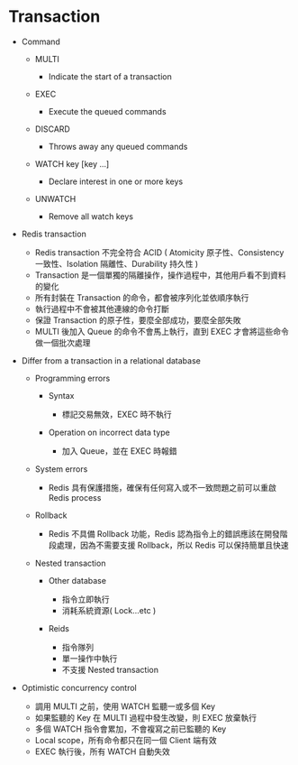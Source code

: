 # Transaction

- Command
    - MULTI
        - Indicate the start of a transaction

    - EXEC
        - Execute the queued commands

    - DISCARD
        - Throws away any queued commands

    - WATCH key [key ...]
        - Declare interest in one or more keys

    - UNWATCH
        - Remove all watch keys

- Redis transaction
    - Redis transaction 不完全符合 ACID ( Atomicity 原子性、Consistency 一致性、Isolation 隔離性、Durability 持久性 )
    - Transaction 是一個單獨的隔離操作，操作過程中，其他用戶看不到資料的變化
    - 所有封裝在 Transaction 的命令，都會被序列化並依順序執行
    - 執行過程中不會被其他連線的命令打斷
    - 保證 Transaction 的原子性，要麼全部成功，要麼全部失敗
    - MULTI 後加入 Queue 的命令不會馬上執行，直到 EXEC 才會將這些命令做一個批次處理

- Differ from a transaction in a relational database
    - Programming errors
        - Syntax
            - 標記交易無效，EXEC 時不執行

        - Operation on incorrect data type
            - 加入 Queue，並在 EXEC 時報錯

    - System errors
        - Redis 具有保護措施，確保有任何寫入或不一致問題之前可以重啟 Redis process

    - Rollback
        - Redis 不具備 Rollback 功能，Redis 認為指令上的錯誤應該在開發階段處理，因為不需要支援 Rollback，所以 Redis 可以保持簡單且快速

    - Nested transaction
        - Other database
            - 指令立即執行
            - 消耗系統資源( Lock...etc )

        - Reids
            - 指令隊列
            - 單一操作中執行
            - 不支援 Nested transaction

- Optimistic concurrency control
    - 調用 MULTI 之前，使用 WATCH 監聽一或多個 Key
    - 如果監聽的 Key 在 MULTI 過程中發生改變，則 EXEC 放棄執行
    - 多個 WATCH 指令會累加，不會複寫之前已監聽的 Key
    - Local scope，所有命令都只在同一個 Client 端有效
    - EXEC 執行後，所有 WATCH 自動失效